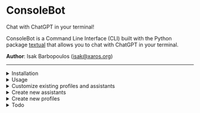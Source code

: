 # ConsoleBot
Chat with ChatGPT in your terminal!

ConsoleBot is a Command Line Interface (CLI) built with the Python package [textual](https://textual.textualize.io/) that allows you to chat with ChatGPT in your terminal.

**Author**: Isak Barbopoulos (isak@xaros.org)

---

<details>
    <summary>Installation</summary>

1. Make sure you have Python >=3.9 and an OpenAI API key.

2. Open your terminal of choice and clone this repo:
```bash
git clone https://github.com/isak-b/console-bot.git
```

3. Install the package and its dependencies:
```bash
cd console-bot
pip install .
```

4. Create a file named '.env' in the console-bot folder and add the following line:
```bash
OPENAI_API_KEY=<your OpenAI API key here>
```

</details>

<details>
    <summary>Usage</summary>
Open a terminal in the console-bot folder, and then either:

1. Open an interactive chat interface in your terminal by writing:

```bash
python chat
```

2. Or get an answer to a single question directly in the terminal:

```bash
python ask "How do I recursively find and delete all .log files in a directory using the terminal?"
```

TIP: Bind "python chat" and "python ask" to aliases in e.g., `~/.bashrc` (if you use bash) or `~/.zshrc` (if you use zshell) for easy access. For example:
```bash
alias chat="python path/to/console-bot/chat/"
alias ask="python path/to/console-bot/ask/"
```

Then just type `chat` or `ask "<your question>"` from any location in your terminal.

See more details on how to install and make modifications below.

</details>

<details>
    <summary>Customize existing profiles and assistants</summary>

The default profiles are found here:
- Chat: `console-bot/profiles/chat/`
- Ask: `console-bot/profiles/ask/`

Modify existing profiles and assistants:
- To change the config of one of the default profiles, open `config.yaml` in either `console-bot/profiles/chat/` or `console-bot/profiles/ask/`
- Change the values you wish to modify, e.g., `model: gpt-4-turbo`
- To modify an existing bot, open the .txt file of the bot you want to modify in the `assistants/` directory, and write your own instructions

</details>

<details>
    <summary>Create new assistants</summary>

Create new assistants:
- Open the `assistants/` folder in the profile folder that you wish to add a bot to
- Create a new .txt file with your custom instructions
- If you for example save your new instructions as `console-bot/profiles/chat/assistants/NewBot.txt`, then "NewBot" will appear as a choice in the chat interface.
- You can select which bot is loaded as default by opening `config.yaml` and setting `bot: NewBot`.
- Note that since the ask interface isn't interactive, you must set the bot according to the above step in `profiles/ask/config.yaml`.

</details>

<details>
    <summary>Create new profiles</summary>

Create entirely new profiles:
- Create a new folder in `console-bot/profiles/`
- Add a `config.yaml` file with the settings you wish to use.
- Add a `assistants/` directory with the assistants that you wish to include.
- Then, to use the new profile, call either the chat or ask command with the path to your `config.yaml` as an argument, e.g.,:

```bash
python chat "path/to/profiles/my-profile/config.yaml"
python ask "Some question" "path/to/profiles/my-profile/config.yaml"
```

</details>

<details>
    <summary>Todo</summary>

Some of the things I might implement soon:

- Add support for other LLMs

- Add image generation (not currently supported by textual)

</details>
